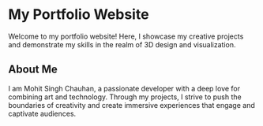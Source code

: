 # My Portfolio Website

Welcome to my portfolio website! Here, I showcase my creative projects and demonstrate my skills in the realm of 3D design and visualization.

## About Me

I am Mohit Singh Chauhan, a passionate developer with a deep love for combining art and technology. Through my projects, I strive to push the boundaries of creativity and create immersive experiences that engage and captivate audiences.

